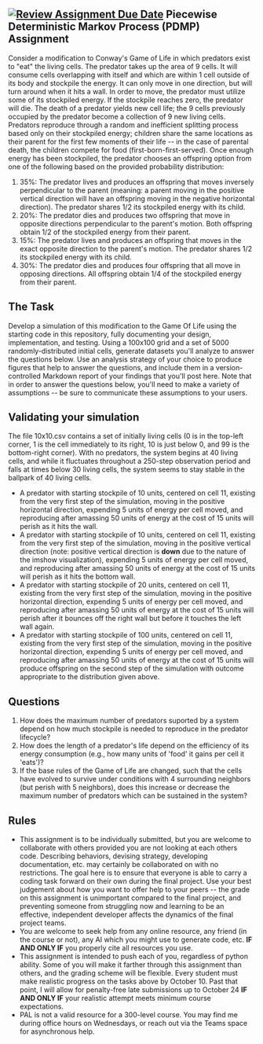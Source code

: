 [![Review Assignment Due Date](https://classroom.github.com/assets/deadline-readme-button-22041afd0340ce965d47ae6ef1cefeee28c7c493a6346c4f15d667ab976d596c.svg)](https://classroom.github.com/a/QIBFvvVe)
Piecewise Deterministic Markov Process (PDMP) Assignment
---

Consider a modification to Conway's Game of Life in which predators exist to "eat" the living cells.
The predator takes up the area of 9 cells.  It will consume cells overlapping with itself and which are within 1 cell outside of its body and stockpile the energy.
It can only move in one direction, but will turn around when it hits a wall.
In order to move, the predator must utilize some of its stockpiled energy.
If the stockpile reaches zero, the predator will die.
The death of a predator yields new cell life; the 9 cells previously occupied by the predator become a collection of 9 new living cells.
Predators reproduce through a random and inefficient splitting process based only on their stockpiled energy; children share the same locations as their parent for the first few moments of their life -- in the case of parental death, the children compete for food (first-born-first-served).
Once enough energy has been stockpiled, the predator chooses an offspring option from one of the following based on the provided probability distribution:
1. 35%: The predator lives and produces an offspring that moves inversely perpendicular to the parent (meaning: a parent moving in the positive vertical direction will have an offspring moving in the negative horizontal direction).  The predator shares 1/2 its stockpiled energy with its child.
2. 20%: The predator dies and produces two offspring that move in opposite directions perpendicular to the parent's motion.  Both offspring obtain 1/2 of the stockpiled energy from their parent.
3. 15%: The predator lives and produces an offspring that moves in the exact opposite direction to the parent's motion. The predator shares 1/2 its stockpiled energy with its child.
4. 30%: The predator dies and produces four offspring that all move in opposing directions. All offspring obtain 1/4 of the stockpiled energy from their parent.

The Task
---
Develop a simulation of this modification to the Game Of Life using the starting code in this repository, fully documenting your design, implementation, and testing.
Using a 100x100 grid and a set of 5000 randomly-distributed initial cells, generate datasets you'll analyze to answer the questions below.
Use an analysis strategy of your choice to produce figures that help to answer the questions, and include them in a version-controlled Markdown report of your findings that you'll post here.
Note that in order to answer the questions below, you'll need to make a variety of assumptions -- be sure to communicate these assumptions to your users.

Validating your simulation
---
The file 10x10.csv contains a set of initially living cells (0 is in the top-left corner, 1 is the cell immediately to its right, 10 is just below 0, and 99 is the bottom-right corner).  With no predators, the system begins at 40 living cells, and while it fluctuates throughout a 250-step observation period and falls at times below 30 living cells, the system seems to stay stable in the ballpark of 40 living cells.

- A predator with starting stockpile of 10 units, centered on cell 11, existing from the very first step of the simulation, moving in the positive horizontal direction, expending 5 units of energy per cell moved, and reproducing after amassing 50 units of energy at the cost of 15 units will perish as it hits the wall.
- A predator with starting stockpile of 10 units, centered on cell 11, existing from the very first step of the simulation, moving in the positive vertical direction (note: positive vertical direction is **down** due to the nature of the imshow visualization), expending 5 units of energy per cell moved, and reproducing after amassing 50 units of energy at the cost of 15 units will perish as it hits the bottom wall.
- A predator with starting stockpile of 20 units, centered on cell 11, existing from the very first step of the simulation, moving in the positive horizontal direction, expending 5 units of energy per cell moved, and reproducing after amassing 50 units of energy at the cost of 15 units will perish after it bounces off the right wall but before it touches the left wall again.
- A predator with starting stockpile of 100 units, centered on cell 11, existing from the very first step of the simulation, moving in the positive horizontal direction, expending 5 units of energy per cell moved, and reproducing after amassing 50 units of energy at the cost of 15 units will produce offspring on the second step of the simulation with outcome appropriate to the distribution given above.

Questions
---
1. How does the maximum number of predators suported by a system depend on how much stockpile is needed to reproduce in the predator lifecycle?
2. How does the length of a predator's life depend on the efficiency of its energy consumption (e.g., how many units of 'food' it gains per cell it 'eats')?
3. If the base rules of the Game of Life are changed, such that the cells have evolved to survive under conditions with 4 surrounding neighbors (but perish with 5 neighbors), does this increase or decrease the maximum number of predators which can be sustained in the system?

Rules
---
- This assignment is to be individually submitted, but you are welcome to collaborate with others provided you are not looking at each others code.  Describing behaviors, devising strategy, developing documentation, etc. may certainly be collaborated on with no restrictions.  The goal here is to ensure that everyone is able to carry a coding task forward on their own during the final project.  Use your best judgement about how you want to offer help to your peers -- the grade on this assignment is unimportant compared to the final project, and preventing someone from struggling now and learning to be an effective, independent developer affects the dynamics of the final project teams.
- You are welcome to seek help from any online resource, any friend (in the course or not), any AI which you might use to generate code, etc. **IF AND ONLY IF** you properly cite all resources you use.
- This assignment is intended to push each of you, regardless of python ability.  Some of you will make it farther through this assignment than others, and the grading scheme will be flexible.  Every student must make realistic progress on the tasks above by October 10.  Past that point, I will allow for penalty-free late submissions up to October 24 **IF AND ONLY IF** your realistic attempt meets minimum course expectations.
- PAL is not a valid resource for a 300-level course.  You may find me during office hours on Wednesdays, or reach out via the Teams space for asynchronous help.

